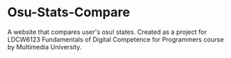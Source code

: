 # Osu-Stats-Compare
A website that compares user's osu! states. Created as a project for LDCW6123 Fundamentals of Digital Competence for Programmers course by Multimedia University.
